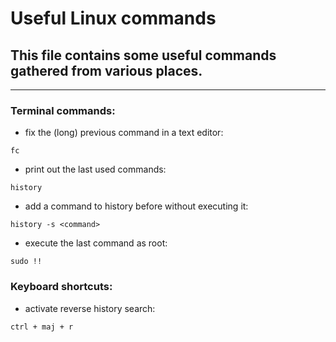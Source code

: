 # Useful Linux commands

## This file contains some useful commands gathered from various places.
_____________________________________________

### Terminal commands:

* fix the (long) previous command in a text editor:
```
fc
```

* print out the last used commands:
```
history
```

* add a command to history before without executing it:
```
history -s <command>
```


* execute the last command as root:
```
sudo !!
```


### Keyboard shortcuts:

* activate reverse history search:
```
ctrl + maj + r
```
